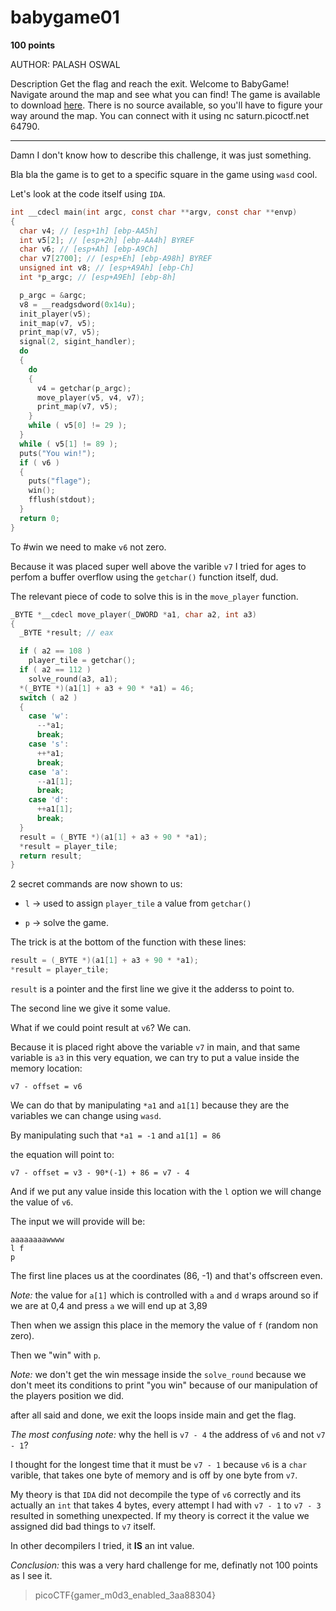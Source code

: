 # babygame01

**100 points**

AUTHOR: PALASH OSWAL

Description
Get the flag and reach the exit.
Welcome to BabyGame! Navigate around the map and see what you can find! The game is available to download [here](https://github.com/LeonGurin/picoCTF-2023/blob/main/Binary%20Exploitation/babygame01/game). There is no source available, so you'll have to figure your way around the map. You can connect with it using nc saturn.picoctf.net 64790.

___

Damn I don't know how to describe this challenge, it was just something.

Bla bla the game is to get to a specific square in the game using `wasd` cool.

Let's look at the code itself using `IDA`.

```c
int __cdecl main(int argc, const char **argv, const char **envp)
{
  char v4; // [esp+1h] [ebp-AA5h]
  int v5[2]; // [esp+2h] [ebp-AA4h] BYREF
  char v6; // [esp+Ah] [ebp-A9Ch]
  char v7[2700]; // [esp+Eh] [ebp-A98h] BYREF
  unsigned int v8; // [esp+A9Ah] [ebp-Ch]
  int *p_argc; // [esp+A9Eh] [ebp-8h]

  p_argc = &argc;
  v8 = __readgsdword(0x14u);
  init_player(v5);
  init_map(v7, v5);
  print_map(v7, v5);
  signal(2, sigint_handler);
  do
  {
    do
    {
      v4 = getchar(p_argc);
      move_player(v5, v4, v7);
      print_map(v7, v5);
    }
    while ( v5[0] != 29 );
  }
  while ( v5[1] != 89 );
  puts("You win!");
  if ( v6 )
  {
    puts("flage");
    win();
    fflush(stdout);
  }
  return 0;
}
```

To #win we need to make `v6` not zero.

Because it was placed super well above the varible `v7` I tried for ages to perfom a buffer overflow using the `getchar()` function itself, dud.

The relevant piece of code to solve this is in the `move_player` function.

```c
_BYTE *__cdecl move_player(_DWORD *a1, char a2, int a3)
{
  _BYTE *result; // eax

  if ( a2 == 108 )
    player_tile = getchar();
  if ( a2 == 112 )
    solve_round(a3, a1);
  *(_BYTE *)(a1[1] + a3 + 90 * *a1) = 46;
  switch ( a2 )
  {
    case 'w':
      --*a1;
      break;
    case 's':
      ++*a1;
      break;
    case 'a':
      --a1[1];
      break;
    case 'd':
      ++a1[1];
      break;
  }
  result = (_BYTE *)(a1[1] + a3 + 90 * *a1);
  *result = player_tile;
  return result;
}
```

2 secret commands are now shown to us:

* `l` -> used to assign `player_tile` a value from `getchar()`

* `p` -> solve the game.

The trick is at the bottom of the function with these lines:

```c
result = (_BYTE *)(a1[1] + a3 + 90 * *a1);
*result = player_tile;
```

`result` is a pointer and the first line we give it the adderss to point to.

The second line we give it some value.

What if we could point result at `v6`? We can.

Because it is placed right above the variable `v7` in main, and that same variable is `a3` in this very equation, we can try to put a value inside the memory location:

```
v7 - offset = v6
```

We can do that by manipulating `*a1` and `a1[1]` because they are the variables we can change using `wasd`.

By manipulating such that `*a1 = -1` and `a1[1] = 86`

the equation will point to:

```
v7 - offset = v3 - 90*(-1) + 86 = v7 - 4
```

And if we put any value inside this location with the `l` option we will change the value of `v6`.

The input we will provide will be:

```
aaaaaaaawwww
l f
p
```

The first line places us at the coordinates (86, -1) and that's offscreen even.

*Note:* the value for `a[1]` which is controlled with `a` and `d` wraps around so if we are at 0,4 and press `a` we will end up at 3,89

Then when we assign this place in the memory the value of `f` (random non zero).

Then we "win" with `p`.

*Note:* we don't get the win message inside the `solve_round` because we don't meet its conditions to print "you win" because of our manipulation of the players position we did.

after all said and done, we exit the loops inside main and get the flag.

*The most confusing note:* why the hell is `v7 - 4` the address of `v6` and not `v7 - 1`?

I thought for the longest time that it must be `v7 - 1` because `v6` is a `char` varible, that takes one byte of memory and is off by one byte from `v7`.

My theory is that `IDA` did not decompile the type of `v6` correctly and its actually an `int` that takes 4 bytes, every attempt I had with `v7 - 1` to `v7 - 3` resulted in something unexpected. If my theory is correct it the value we assigned did bad things to `v7` itself.

In other decompilers I tried, it **IS** an int value.

*Conclusion:* this was a very hard challenge for me, definatly not 100 points as I see it.

> picoCTF{gamer_m0d3_enabled_3aa88304}
